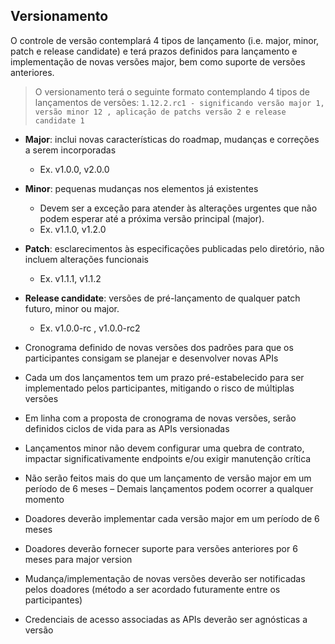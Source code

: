## Versionamento

O controle de versão contemplará 4 tipos de lançamento (i.e. major, minor, patch e release candidate) e terá
prazos definidos para lançamento e implementação de novas versões major, bem como suporte de versões anteriores.

> O versionamento terá o seguinte formato contemplando 4 tipos de lançamentos de versões:
`1.12.2.rc1 - significando versão major 1, versão minor 12 , aplicação de patchs versão 2 e release candidate 1 `

* **Major**: inclui novas características do roadmap, mudanças e correções a serem incorporadas
    - Ex. v1.0.0, v2.0.0
* **Minor**: pequenas mudanças nos elementos já existentes
    - Devem ser a exceção para atender às alterações urgentes que não podem esperar até a próxima versão principal (major).
    - Ex. v1.1.0, v1.2.0
* **Patch**: esclarecimentos às especificações publicadas pelo diretório, não incluem alterações funcionais
    - Ex. v1.1.1, v1.1.2
* **Release candidate**: versões de pré-lançamento de qualquer patch futuro, minor ou major.
    - Ex. v1.0.0-rc , v1.0.0-rc2

* Cronograma definido de novas versões dos padrões para que os participantes consigam se planejar e desenvolver novas APIs
* Cada um dos lançamentos tem um prazo pré-estabelecido para ser implementado pelos participantes, mitigando o risco de múltiplas versões

* Em linha com a proposta de cronograma de novas versões, serão definidos ciclos de vida para as APIs versionadas
* Lançamentos minor não devem configurar uma quebra de contrato, impactar significativamente endpoints e/ou exigir manutenção crítica
* Não serão feitos mais do que um lançamento de versão major em um período de 6 meses
    – Demais lançamentos podem ocorrer a qualquer momento
* Doadores deverão implementar cada versão major em um período de 6 meses
* Doadores deverão fornecer suporte para versões anteriores por 6 meses para major version
* Mudança/implementação de novas versões deverão ser notificadas pelos doadores (método a ser acordado
futuramente entre os participantes)
* Credenciais de acesso associadas as APIs deverão ser agnósticas a versão

